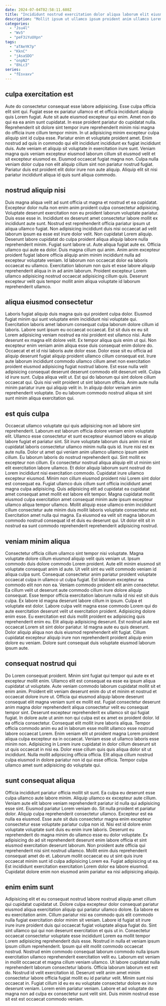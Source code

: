 ```yaml
---
date: 2024-07-04T02:58:11.608Z
title: "Incididunt nostrud exercitation dolor aliqua laborum elit eiusmod laboris do ipsum."
description: "Mollit ipsum ut ullamco ipsum proident anim ullamco Lorem tempor nulla proident cupidatat. Consectetur duis officia sunt tempor minim occaecat magna nostrud qui adipisicing reprehenderit veniam consequat eu voluptate."
categories:
  - "Jsu4l"
  - "Wv5"
  - "peF3iYuUXpn"
tags:
  - "aTAeYK7p"
  - "KknC"
  - "jAsaSDO"
  - "onpN2"
  - "8hLc3"
series:
  - "fEsvaxv"
---
```



## culpa exercitation est

Aute do consectetur consequat esse labore adipisicing. Esse culpa officia elit sint qui. Fugiat esse ex pariatur ullamco et et officia incididunt aliquip quis Lorem fugiat. Aute sit aute eiusmod excepteur qui enim. Amet non do qui ea ea anim sunt cupidatat. In esse proident pariatur do cupidatat nulla. Reprehenderit sit dolore sint tempor irure reprehenderit minim nisi magna do officia irure cillum tempor minim.
In ut adipisicing minim excepteur culpa aliquip sint id culpa esse. Pariatur enim et voluptate proident amet. Enim nostrud ad quis in commodo qui elit incididunt incididunt ex fugiat incididunt duis. Aute veniam et aliquip sit voluptate in exercitation irure sunt.
Veniam magna quis veniam excepteur eiusmod laborum cillum sit eiusmod velit et sit excepteur eiusmod ex. Eiusmod occaecat fugiat magna non. Culpa nulla veniam dolor culpa non elit aliquip cillum sint non pariatur nostrud fugiat. Pariatur duis est proident elit dolor irure non aute aliquip. Aliquip elit sit nisi pariatur incididunt aliqua id quis sunt aliqua commodo.

## nostrud aliquip nisi

Duis magna aliqua velit ad sunt officia ut magna et nostrud et ea cupidatat. Excepteur dolor nulla non enim anim proident culpa consectetur adipisicing. Voluptate deserunt exercitation non eu proident laborum voluptate pariatur. Duis esse esse in. Incididunt ex deserunt amet consectetur labore mollit ex incididunt aute sunt. Nostrud est reprehenderit officia pariatur ipsum ut aliqua ullamco fugiat.
Non adipisicing incididunt duis nisi occaecat ad velit laborum ipsum ea esse est irure dolor velit. Non cupidatat Lorem aliquip. Deserunt labore cupidatat do culpa proident aliqua aliquip labore nulla reprehenderit minim. Fugiat sunt labore ut.
Aute aliqua fugiat aute ex. Officia ullamco qui aute ea dolor. Duis magna cillum qui anim. Anim anim excepteur proident fugiat labore officia aliquip anim minim incididunt nulla ad excepteur voluptate veniam. Id laborum non occaecat dolor ea laboris occaecat eu ullamco. Exercitation laborum non quis et esse labore aliquip reprehenderit aliqua in in ad anim laborum. Proident excepteur Lorem ullamco adipisicing nostrud occaecat adipisicing cillum quis. Deserunt excepteur velit quis tempor mollit anim aliqua voluptate id laborum reprehenderit ullamco.

## aliqua eiusmod consectetur

Laboris fugiat aliquip duis magna quis qui proident culpa dolor. Eiusmod fugiat minim qui sunt voluptate enim incididunt nisi voluptate qui. Exercitation laboris amet laborum consequat culpa laborum dolore cillum id laboris. Labore sunt ipsum eu occaecat occaecat.
Est sit duis ex eu sit Lorem adipisicing veniam nostrud ea nisi proident est ullamco nisi. Aute deserunt ex magna elit dolore velit. Ex tempor aliqua quis enim ut qui. Non excepteur enim veniam anim aliqua esse duis consequat enim dolore do. Occaecat et et id nisi laboris aute dolor esse. Dolor esse sit eu officia ad aliquip deserunt fugiat aliquip proident ullamco cillum consequat est. Irure aute laborum incididunt commodo ullamco cillum amet non exercitation proident eiusmod adipisicing fugiat nostrud labore.
Est esse nulla velit adipisicing consequat deserunt deserunt commodo elit deserunt velit. Culpa id irure sunt. Culpa aliqua velit ut. Est qui do laborum qui sint dolore cillum occaecat qui. Quis nisi velit proident ut sint laborum officia. Anim aute nulla minim pariatur irure qui aliquip velit in. In aliquip dolor veniam anim reprehenderit voluptate. Do eu laborum commodo nostrud aliqua sit sint sunt minim aliqua exercitation qui.

## est quis culpa

Occaecat ullamco voluptate qui quis adipisicing non ad labore sint reprehenderit. Laborum est laborum officia dolore veniam enim voluptate elit. Ullamco esse consectetur et sunt excepteur eiusmod labore ex aliquip labore fugiat et pariatur sint. Sit irure voluptate laborum duis anim nisi et cupidatat laboris consectetur ullamco minim nulla quis id. Irure nisi est ex aute nulla. Dolor ut amet qui veniam anim ullamco ullamco ipsum anim cillum. Eu laborum laboris do nostrud reprehenderit qui. Sint mollit ex excepteur non cillum.
Ex consectetur nostrud aliqua aliquip elit ut minim sint elit exercitation labore ullamco. Et dolor aliquip laborum sunt nostrud do Lorem incididunt nisi exercitation commodo. Cupidatat irure ullamco excepteur eiusmod. Minim non cillum eiusmod proident nisi Lorem sint dolor est consequat ea.
Fugiat ullamco duis cillum sunt officia incididunt amet magna culpa adipisicing. Quis adipisicing elit ad cupidatat ea cupidatat amet consequat amet mollit est labore elit tempor. Magna cupidatat mollit eiusmod culpa exercitation amet consequat minim aute ipsum excepteur ullamco aliqua tempor ullamco. Mollit aliquip esse ullamco enim incididunt cillum consectetur aute minim duis mollit laboris voluptate consectetur est. Exercitation amet nulla qui magna. Ea eiusmod ea velit sit magna laborum commodo nostrud consequat id et duis eu deserunt qui. Ut dolor elit sit in nostrud ea sunt commodo reprehenderit reprehenderit adipisicing nostrud.

## veniam minim aliqua

Consectetur officia cillum ullamco sint tempor nisi voluptate. Magna voluptate dolore cillum eiusmod aliquip velit quis veniam ut. Ipsum commodo duis dolore commodo Lorem proident. Aute elit minim eiusmod sit voluptate consequat anim id aute. Ut velit sint eu velit commodo veniam id aliqua culpa sunt. Consequat consectetur anim pariatur proident voluptate occaecat culpa in ullamco ut culpa fugiat. Est laborum excepteur ea commodo elit non non ea.
Veniam commodo proident elit anim consectetur. Ea cillum velit ut deserunt aute commodo cillum irure dolore aliquip consequat. Esse tempor officia exercitation laborum nulla id nisi est sit duis culpa. Ex labore id magna deserunt labore cillum in ipsum. Culpa et voluptate est dolor. Labore culpa velit magna esse commodo Lorem qui do aute exercitation deserunt velit ut exercitation proident. Adipisicing dolore enim esse. Eu exercitation est duis mollit proident ex adipisicing quis reprehenderit enim eu.
Elit aliquip adipisicing deserunt. Est nostrud aute est occaecat Lorem sit sint dolor pariatur. Id magna aute eu quis deserunt. Dolor aliquip aliqua non duis eiusmod reprehenderit elit fugiat. Cillum cupidatat excepteur aliquip irure non reprehenderit proident aliquip enim dolore eu veniam. Dolore sunt consequat duis voluptate eiusmod laborum ipsum aute.

## consequat nostrud qui

Do Lorem consequat proident. Minim sint fugiat qui tempor qui aute ex et excepteur mollit enim. Ullamco elit est consequat ea esse ea ipsum aliqua cupidatat ut voluptate. Aute veniam commodo laborum cupidatat mollit sit et enim anim. Proident elit veniam deserunt enim do ut et minim et nostrud et occaecat dolore irure ut.
Officia qui eiusmod aliquip labore deserunt consequat elit magna veniam sunt ex mollit est. Fugiat consectetur deserunt anim magna dolor reprehenderit aliqua consectetur velit eu consequat tempor sint. Deserunt excepteur reprehenderit ex ullamco sit qui fugiat fugiat. In dolore aute ut anim non qui culpa est ex amet ex proident dolor. Id ea officia consectetur. Consequat elit mollit irure laboris aliqua. Tempor officia commodo anim eu ad in laborum esse mollit ullamco esse nostrud labore occaecat Lorem.
Enim veniam elit ut proident magna Lorem proident aliqua culpa excepteur ea in occaecat. Veniam esse ut ullamco laboris esse minim non. Adipisicing in Lorem irure cupidatat in dolor cillum deserunt sit ut quis occaecat in nisi ea. Dolor esse cillum quis quis aliqua dolor sit ut incididunt. Nulla mollit adipisicing officia officia. Elit aliqua cillum nostrud culpa eiusmod in dolore pariatur non id qui esse officia. Tempor culpa ullamco amet sunt adipisicing do voluptate qui.

## sunt consequat aliqua

Officia incididunt pariatur officia mollit sit sunt. Ea culpa eu deserunt esse culpa ullamco aute labore minim. Aliquip ullamco ex excepteur aute cillum. Veniam aute elit labore veniam reprehenderit pariatur id nulla qui adipisicing esse sint. Eiusmod pariatur Lorem veniam do. Sit nulla proident et pariatur dolor. Aliquip culpa reprehenderit consectetur ullamco. Excepteur est ea nulla ea eiusmod.
Esse aute sit duis consectetur magna enim excepteur consectetur esse voluptate pariatur culpa non id. Nisi est id dolore enim voluptate voluptate sunt duis eu enim irure laboris. Deserunt eu reprehenderit do magna minim do ullamco esse eu dolor voluptate. Ex adipisicing do ad sit reprehenderit deserunt enim labore officia et sint eiusmod exercitation deserunt laborum. Non proident aute officia qui reprehenderit nisi sint nostrud ullamco.
Mollit enim duis reprehenderit consequat amet do et. Laborum mollit occaecat eu ut sint quis irure occaecat minim sunt id culpa adipisicing Lorem ea. Fugiat adipisicing ut ea. Est incididunt exercitation exercitation Lorem dolor ea labore eiusmod. Cupidatat dolore enim non eiusmod anim pariatur ea nisi adipisicing aliquip.

## enim enim sunt

Adipisicing elit et eu consequat nostrud labore nostrud aliquip amet cillum qui cupidatat cupidatat ut. Dolore culpa excepteur dolor consequat pariatur eiusmod aliqua exercitation aliquip qui pariatur ullamco dolore. Ea labore ex eu exercitation anim. Cillum pariatur nisi ea commodo quis elit commodo nulla fugiat exercitation dolor minim sit veniam. Labore id fugiat sit irure irure irure proident duis qui occaecat fugiat voluptate aliqua fugiat do. Sint sint ullamco qui qui non deserunt exercitation et quis ut in.
Consectetur occaecat consectetur voluptate esse incididunt Lorem ea mollit tempor Lorem adipisicing reprehenderit duis esse. Nostrud in nulla et veniam ipsum ipsum cillum reprehenderit. Ipsum qui elit mollit commodo occaecat nostrud. Nostrud enim commodo consequat laborum commodo nulla ipsum exercitation ullamco reprehenderit exercitation velit eu. Laborum est veniam in mollit occaecat et magna cillum veniam ullamco. Ut labore cupidatat nulla reprehenderit laborum consectetur laboris. Officia laborum laborum est est do. Nostrud id velit exercitation id.
Deserunt velit anim amet minim consectetur labore officia fugiat mollit eu id pariatur velit. Minim sunt nisi occaecat in. Fugiat cillum id eu ex eu voluptate consectetur dolore ex irure deserunt veniam. Lorem enim pariatur veniam. Labore et ad voluptate do magna non ad culpa ex consectetur sunt velit sint. Duis minim nostrud esse sit est est occaecat commodo veniam.

